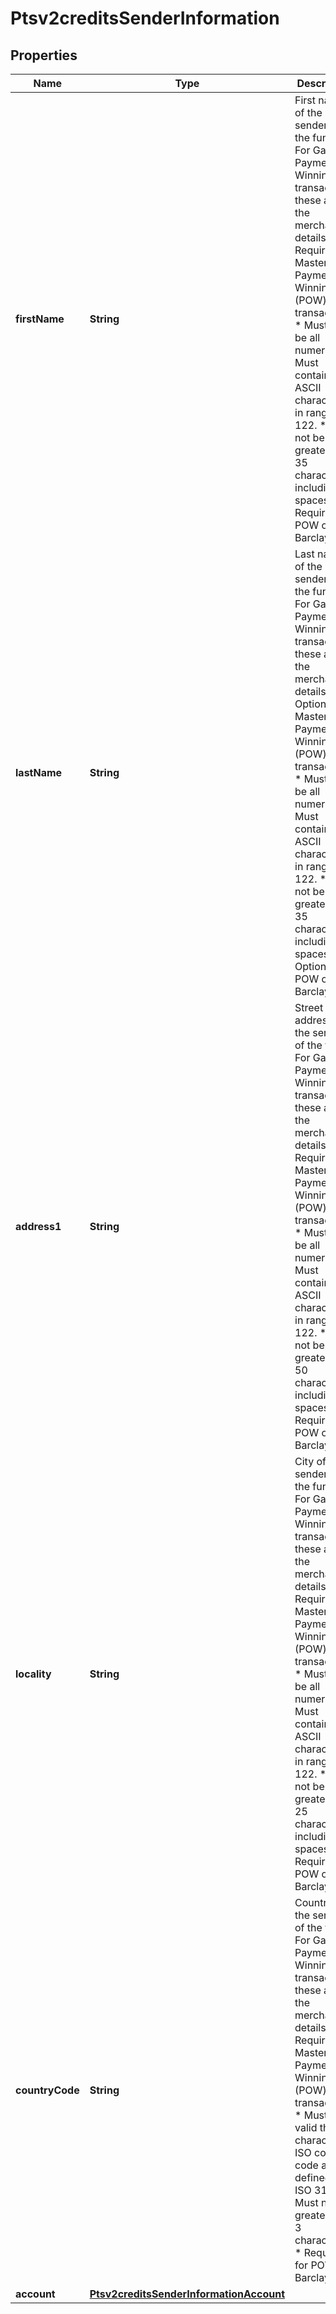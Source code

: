 
# Ptsv2creditsSenderInformation

## Properties
Name | Type | Description | Notes
------------ | ------------- | ------------- | -------------
**firstName** | **String** | First name of the sender of the funds. For Gaming Payment of Winnings transactions these are the merchant details. * Required for Mastercard Payment of Winnings (POW) transactions. * Must not be all numeric. * Must contain only ASCII characters in range 32-122. * Must not be greater than 35 characters including spaces. * Required for POW on Barclays.  |  [optional]
**lastName** | **String** | Last name of the sender of the funds. For Gaming Payment of Winnings transactions these are the merchant details. * Optional for Mastercard Payment of Winnings (POW) transactions. * Must not be all numeric. * Must contain only ASCII characters in range 32-122. * Must not be greater than 35 characters including spaces. * Optional for POW on Barclays.  |  [optional]
**address1** | **String** | Street address of the sender of the funds. For Gaming Payment of Winnings transactions these are the merchant details. * Required for Mastercard Payment of Winnings (POW) transactions. * Must not be all numeric. * Must contain only ASCII characters in range 32-122. * Must not be greater than 50 characters including spaces. * Required for POW on Barclays.  |  [optional]
**locality** | **String** | City of the sender of the funds. For Gaming Payment of Winnings transactions these are the merchant details. * Required for Mastercard Payment of Winnings (POW) transactions. * Must not be all numeric. * Must contain only ASCII characters in range 32-122. * Must not be greater than 25 characters including spaces. * Required for POW on Barclays.  |  [optional]
**countryCode** | **String** | Country of the sender of the funds. For Gaming Payment of Winnings transactions these are the merchant details. * Required for Mastercard Payment of Winnings (POW) transactions. * Must be a valid three character ISO country code as defined by ISO 3166. * Must not be greater than 3 characters. * Required for POW on Barclays.  |  [optional]
**account** | [**Ptsv2creditsSenderInformationAccount**](Ptsv2creditsSenderInformationAccount.md) |  |  [optional]



